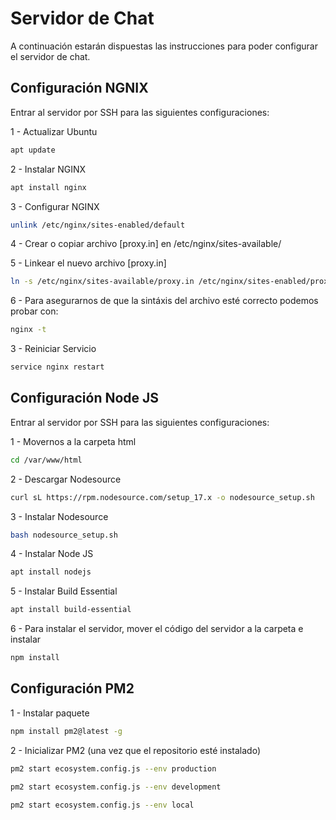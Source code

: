# Servidor de Chat

A continuación estarán dispuestas las instrucciones para poder configurar el servidor de chat.

## Configuración NGNIX

Entrar al servidor por SSH para las siguientes configuraciones:

1 - Actualizar Ubuntu
```bash
apt update
```

2 - Instalar NGINX
```bash
apt install nginx
```

3 - Configurar NGINX
```bash
unlink /etc/nginx/sites-enabled/default
```

4 - Crear o copiar archivo [proxy.in] en /etc/nginx/sites-available/

5 - Linkear el nuevo archivo [proxy.in]
```bash
ln -s /etc/nginx/sites-available/proxy.in /etc/nginx/sites-enabled/proxy.in
```

6 - Para asegurarnos de que la sintáxis del archivo esté correcto podemos probar con:
```bash
nginx -t
```

3 - Reiniciar Servicio
```bash
service nginx restart
```


## Configuración Node JS

Entrar al servidor por SSH para las siguientes configuraciones:

1 - Movernos a la carpeta html
```bash
cd /var/www/html
```

2 - Descargar Nodesource
```bash
curl sL https://rpm.nodesource.com/setup_17.x -o nodesource_setup.sh
```

3 - Instalar Nodesource
```bash
bash nodesource_setup.sh
```

4 - Instalar Node JS
```bash
apt install nodejs
```

5 - Instalar Build Essential
```bash
apt install build-essential
```

6 - Para instalar el servidor, mover el código del servidor a la carpeta e instalar
```bash
npm install
```

## Configuración PM2

1 - Instalar paquete
```bash
npm install pm2@latest -g
```

2 - Inicializar PM2 (una vez que el repositorio esté instalado)
```bash
pm2 start ecosystem.config.js --env production
```

```bash
pm2 start ecosystem.config.js --env development
```

```bash
pm2 start ecosystem.config.js --env local
```